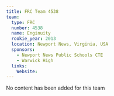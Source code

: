 ```yaml
---
title: FRC Team 4538
team:
  type: FRC
  number: 4538
  name: Enginuity
  rookie_year: 2013
  location: Newport News, Virginia, USA
  sponsors:
    - Newport News Public Schools CTE
    - Warwick High
  links:
    Website: 
---
```

No content has been added for this team